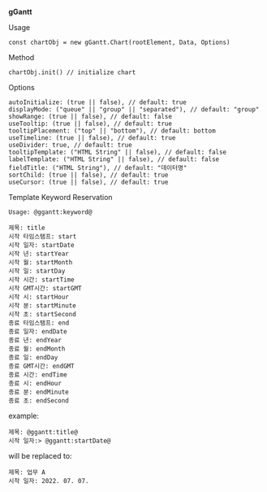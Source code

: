 **gGantt**

Usage

    const chartObj = new gGantt.Chart(rootElement, Data, Options)

Method

    chartObj.init() // initialize chart

Options

    autoInitialize: (true || false), // default: true
    displayMode: ("queue" || "group" || "separated"), // default: "group"
    showRange: (true || false), // default: false
    useTooltip: (true || false), // default: true
    tooltipPlacement: ("top" || "bottom"), // default: bottom
    useTimeline: (true || false), // default: true
    useDivider: true, // default: true
    tooltipTemplate: ("HTML String" || false), // default: false
    labelTemplate: ("HTML String" || false), // default: false
    fieldTitle: ("HTML String"), // default: "데이터명"
    sortChild: (true || false), // default: true
    useCursor: (true || false), // default: true

Template Keyword Reservation

    Usage: @ggantt:keyword@

    제목: title
    시작 타임스탬프: start
    시작 일자: startDate
    시작 년: startYear
    시작 월: startMonth
    시작 일: startDay
    시작 시간: startTime
    시작 GMT시간: startGMT
    시작 시: startHour
    시작 분: startMinute
    시작 초: startSecond
    종료 타임스탬프: end
    종료 일자: endDate
    종료 년: endYear
    종료 월: endMonth
    종료 일: endDay
    종료 GMT시간: endGMT
    종료 시간: endTime
    종료 시: endHour
    종료 분: endMinute
    종료 초: endSecond

example:

    제목: @ggantt:title@
    시작 일자:> @ggantt:startDate@

will be replaced to:

    제목: 업무 A
    시작 일자: 2022. 07. 07.

